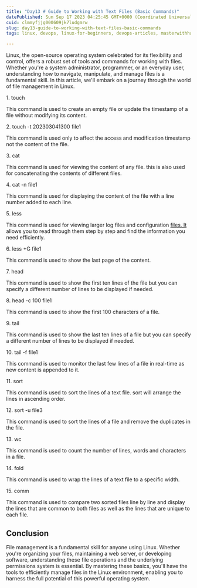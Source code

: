 ```yaml
---
title: "Day13 # Guide to Working with Text Files (Basic Commands)"
datePublished: Sun Sep 17 2023 04:25:45 GMT+0000 (Coordinated Universal Time)
cuid: clmmyfjjg000609jk7ludgmrw
slug: day13-guide-to-working-with-text-files-basic-commands
tags: linux, devops, linux-for-beginners, devops-articles, masterwithhamza

---
```


Linux, the open-source operating system celebrated for its flexibility and control, offers a robust set of tools and commands for working with files. Whether you're a system administrator, programmer, or an everyday user, understanding how to navigate, manipulate, and manage files is a fundamental skill. In this article, we'll embark on a journey through the world of file management in Linux.

1\. touch

This command is used to create an empty file or update the timestamp of a file without modifying its content.

2\. touch -t 202303041300 file1

This command is used only to affect the access and modification timestamp not the content of the file.

3\. cat

This command is used for viewing the content of any file. this is also used for concatenating the contents of different files.

4\. cat -n file1

This command is used for displaying the content of the file with a line number added to each line.

5\. less

This command is used for viewing larger log files and configuration [files. It](http://files.it) allows you to read through them step by step and find the information you need efficiently.

6\. less +G file1

This command is used to show the last page of the content.

7\. head

This command is used to show the first ten lines of the file but you can specify a different number of lines to be displayed if needed.

8\. head -c 100 file1

This command is used to show the first 100 characters of a file.

9\. tail

This command is used to show the last ten lines of a file but you can specify a different number of lines to be displayed if needed.

10\. tail -f file1

This command is used to monitor the last few lines of a file in real-time as new content is appended to it.

11\. sort

This command is used to sort the lines of a text file. sort will arrange the lines in ascending order.

12\. sort -u file3

This command is used to sort the lines of a file and remove the duplicates in the file.

13\. wc

This command is used to count the number of lines, words and characters in a file.

14\. fold

This command is used to wrap the lines of a text file to a specific width.

15\. comm

This command is used to compare two sorted files line by line and display the lines that are common to both files as well as the lines that are unique to each file.

## **Conclusion**

File management is a fundamental skill for anyone using Linux. Whether you're organizing your files, maintaining a web server, or developing software, understanding these file operations and the underlying permissions system is essential. By mastering these basics, you'll have the tools to efficiently manage files in the Linux environment, enabling you to harness the full potential of this powerful operating system.